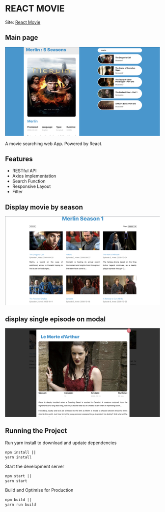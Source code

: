 # REACT MOVIE



Site: [React Movie](https://react-film.netlify.com/)

## Main page

![Main page](/src/assets/images/index.png)

A movie searching web App. Powered by React.

## Features

- RESTful API
- Axios implementation
- Search Function
- Responsive Layout
- Filter

## Display movie by season

![Search](/src/assets/images/display.png)

## display single episode on modal

![Search](/src/assets/images/singlePage.png)

## Running the Project

Run yarn install to download and update dependencies

```
npm install ||
yarn install
```

Start the development server

```
npm start ||
yarn start
```

Build and Optimise for Production

```
npm build ||
yarn run build
```